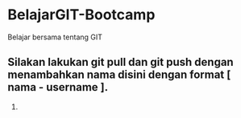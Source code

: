# BelajarGIT-Bootcamp
Belajar bersama tentang GIT

## Silakan lakukan git pull dan git push dengan menambahkan nama disini dengan format [ nama - username ].
1. 
